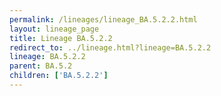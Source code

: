 ```yaml
---
permalink: /lineages/lineage_BA.5.2.2.html
layout: lineage_page
title: Lineage BA.5.2.2
redirect_to: ../lineage.html?lineage=BA.5.2.2
lineage: BA.5.2.2
parent: BA.5.2
children: ['BA.5.2.2']
---
```


